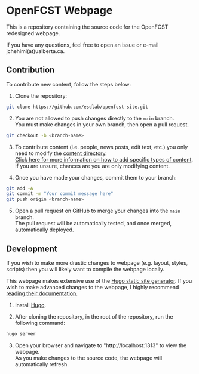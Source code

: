 # OpenFCST Webpage

This is a repository containing the source code for the OpenFCST redesigned webpage.

If you have any questions, feel free to open an issue or e-mail jchehimi(at)ualberta.ca.

## Contribution

To contribute new content, follow the steps below:

1. Clone the repository:

```bash
git clone https://github.com/esdlab/openfcst-site.git
```

2. You are not allowed to push changes directly to the `main` branch.  
You must make changes in your own branch, then open a pull request.

```bash
git checkout -b <branch-name>
```

3. To contribute content (i.e. people, news posts, edit text, etc.) you only need to modify the [content directory](content).  
[Click here for more information on how to add specific types of content](content).  
If you are unsure, chances are you are only modifying content.

4. Once you have made your changes, commit them to your branch:

```bash
git add -A
git commit -m "Your commit message here"
git push origin <branch-name>
```

5. Open a pull request on GitHub to merge your changes into the `main` branch.  
The pull request will be automatically tested, and once merged, automatically deployed.

## Development

If you wish to make more drastic changes to webpage (e.g. layout, styles, scripts) then you will likely want to compile the webpage locally.

This webpage makes extensive use of the [Hugo static site generator](https://gohugo.io). If you wish to make advanced changes to the webpage, I highly recommend [reading their documentation](https://gohugo.io/documentation).

1. Install [Hugo](https://gohugo.io/getting-started/installing/).

2. After cloning the repository, in the root of the repository, run the following command:

```bash
hugo server
```

3. Open your browser and navigate to "http://localhost:1313" to view the webpage.  
As you make changes to the source code, the webpage will automatically refresh.
